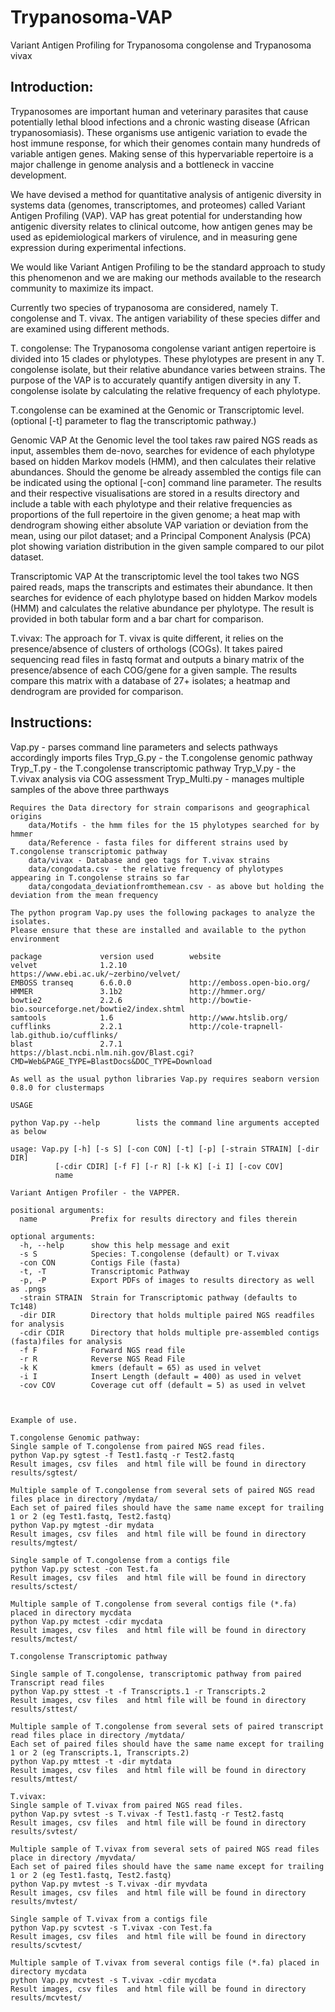 # Trypanosoma-VAP
Variant Antigen Profiling for Trypanosoma congolense and Trypanosoma vivax

Introduction:
-------------
Trypanosomes are important human and veterinary parasites that cause potentially lethal blood 
infections and a chronic wasting disease (African trypanosomiasis). These organisms use antigenic 
variation to evade the host immune response, for which their genomes contain many hundreds of 
variable antigen genes. Making sense of this hypervariable repertoire is a major challenge in genome 
analysis and a bottleneck in vaccine development.

We have devised a method for quantitative analysis of antigenic diversity in systems data (genomes, 
transcriptomes, and proteomes) called Variant Antigen Profiling (VAP). VAP has great potential for 
understanding how antigenic diversity relates to clinical outcome, how antigen genes may be used 
as epidemiological markers of virulence, and in measuring gene expression during experimental 
infections.

We would like Variant Antigen Profiling to be the standard approach to study this phenomenon and 
we are making our methods available to the research community to maximize its impact.


Currently two species of trypanosoma are considered, namely T. congolense and T. vivax. The 
antigen variability of these species differ and are examined using different methods. 

T. congolense:
The Trypanosoma congolense variant antigen repertoire is divided into 15 clades or phylotypes. 
These phylotypes are present in any T. congolense isolate, but their relative abundance varies 
between strains. The purpose of the VAP is to accurately quantify antigen diversity in any T. 
congolense isolate by calculating the relative frequency of each phylotype. 

T.congolense can be examined at the Genomic or Transcriptomic level. (optional [-t] parameter to 
flag the transcriptomic pathway.) 

Genomic VAP 
At the Genomic level the tool takes raw paired NGS reads as input, assembles them de-novo, 
searches for evidence of each phylotype based on hidden Markov models (HMM), and then 
calculates their relative abundances. Should the genome be already assembled the contigs file can 
be indicated using the optional [-con] command line parameter.
The results and their respective visualisations are stored in a results directory and include a table 
with each phylotype and their relative frequencies as proportions of the full repertoire in the given 
genome; a heat map with dendrogram showing either absolute VAP variation or deviation from the 
mean, using our pilot dataset; and a Principal Component Analysis (PCA) plot showing variation 
distribution in the given sample compared to our pilot dataset.

Transcriptomic VAP
At the transcriptomic level the tool takes two NGS paired reads, maps the transcripts and estimates 
their abundance. It then searches for evidence of each phylotype based on hidden Markov models 
(HMM) and calculates the relative abundance per phylotype. The result is provided in both tabular 
form and a bar chart for comparison.

T.vivax:
The approach for T. vivax is quite different, it relies on the presence/absence of clusters of orthologs 
(COGs). It takes paired sequencing read files in fastq format and outputs a binary matrix of the 
presence/absence of each COG/gene for a given sample.
The results compare this matrix with a database of 27+ isolates; a heatmap and dendrogram are 
provided for comparison.


Instructions:
-------------

Vap.py 	- parses command line parameters and selects pathways accordingly 
	imports files 
		Tryp_G.py	- the T.congolense genomic pathway   	 
		Tryp_T.py	- the T.congolense transcriptomic pathway
		Tryp_V.py	- the T.vivax analysis via COG assessment
		Tryp_Multi.py	- manages multiple samples of the above three parthways
        
	Requires the Data directory for strain comparisons and geographical origins
		data/Motifs	- the hmm files for the 15 phylotypes searched for by hmmer
		data/Reference - fasta files for different strains used by T.congolense transcriptomic pathway
		data/vivax - Database and geo tags for T.vivax strains
		data/congodata.csv - the relative frequency of phylotypes appearing in T.congolense strains so far 
		data/congodata_deviationfromthemean.csv - as above but holding the deviation from the mean frequency 
		
	The python program Vap.py uses the following packages to analyze the isolates.
	Please ensure that these are installed and available to the python environment
	
	package				version used		website
	velvet				1.2.10				https://www.ebi.ac.uk/~zerbino/velvet/
	EMBOSS transeq		6.6.0.0         	http://emboss.open-bio.org/
	HMMER				3.1b2       		http://hmmer.org/
	bowtie2				2.2.6				http://bowtie-bio.sourceforge.net/bowtie2/index.shtml
	samtools			1.6					http://www.htslib.org/
	cufflinks           2.2.1				http://cole-trapnell-lab.github.io/cufflinks/
	blast				2.7.1               https://blast.ncbi.nlm.nih.gov/Blast.cgi?CMD=Web&PAGE_TYPE=BlastDocs&DOC_TYPE=Download
	
	As well as the usual python libraries Vap.py requires seaborn version 0.8.0 for clustermaps
	
	USAGE
	
	python Vap.py --help		lists the command line arguments accepted as below
	
	usage: Vap.py [-h] [-s S] [-con CON] [-t] [-p] [-strain STRAIN] [-dir DIR]
              [-cdir CDIR] [-f F] [-r R] [-k K] [-i I] [-cov COV]
              name

	Variant Antigen Profiler - the VAPPER.

	positional arguments:
	  name            Prefix for results directory and files therein

	optional arguments:
	  -h, --help      show this help message and exit
	  -s S            Species: T.congolense (default) or T.vivax
	  -con CON        Contigs File (fasta)
	  -t, -T          Transcriptomic Pathway
	  -p, -P          Export PDFs of images to results directory as well as .pngs 
	  -strain STRAIN  Strain for Transcriptomic pathway (defaults to Tc148)
	  -dir DIR        Directory that holds multiple paired NGS readfiles for analysis
	  -cdir CDIR      Directory that holds multiple pre-assembled contigs (fasta)files for analysis
	  -f F            Forward NGS read file
	  -r R            Reverse NGS Read File
	  -k K            kmers (default = 65) as used in velvet
	  -i I            Insert Length (default = 400) as used in velvet
	  -cov COV        Coverage cut off (default = 5) as used in velvet

	
	
	Example of use.
	
	T.congolense Genomic pathway:
	Single sample of T.congolense from paired NGS read files. 
	python Vap.py sgtest -f Test1.fastq -r Test2.fastq  
	Result images, csv files  and html file will be found in directory results/sgtest/
	
	Multiple sample of T.congolense from several sets of paired NGS read files place in directory /mydata/
	Each set of paired files should have the same name except for trailing 1 or 2 (eg Test1.fastq, Test2.fastq) 
	python Vap.py mgtest -dir mydata
	Result images, csv files  and html file will be found in directory results/mgtest/
	
	Single sample of T.congolense from a contigs file 
	python Vap.py sctest -con Test.fa 
	Result images, csv files  and html file will be found in directory results/sctest/
	
	Multiple sample of T.congolense from several contigs file (*.fa) placed in directory mycdata 
	python Vap.py mctest -cdir mycdata 
	Result images, csv files  and html file will be found in directory results/mctest/

	T.congolense Transcriptomic pathway
	
	Single sample of T.congolense, transcriptomic pathway from paired Transcript read files 
	python Vap.py sttest -t -f Transcripts.1 -r Transcripts.2 
	Result images, csv files  and html file will be found in directory results/sttest/
	
	Multiple sample of T.congolense from several sets of paired transcript read files place in directory /mytdata/
	Each set of paired files should have the same name except for trailing 1 or 2 (eg Transcripts.1, Transcripts.2) 
	python Vap.py mttest -t -dir mytdata
	Result images, csv files  and html file will be found in directory results/mttest/

	T.vivax: 
	Single sample of T.vivax from paired NGS read files. 
	python Vap.py svtest -s T.vivax -f Test1.fastq -r Test2.fastq  
	Result images, csv files  and html file will be found in directory results/svtest/
	
	Multiple sample of T.vivax from several sets of paired NGS read files place in directory /myvdata/
	Each set of paired files should have the same name except for trailing 1 or 2 (eg Test1.fastq, Test2.fastq) 
	python Vap.py mvtest -s T.vivax -dir myvdata
	Result images, csv files  and html file will be found in directory results/mvtest/
	
	Single sample of T.vivax from a contigs file 
	python Vap.py scvtest -s T.vivax -con Test.fa 
	Result images, csv files  and html file will be found in directory results/scvtest/
	
	Multiple sample of T.vivax from several contigs file (*.fa) placed in directory mycdata 
	python Vap.py mcvtest -s T.vivax -cdir mycdata 
	Result images, csv files  and html file will be found in directory results/mcvtest/
	
	

  
